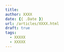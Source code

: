 ```yaml
---
title:
author: XXXX
date: {{ .Date }}
url: /articles/XXXX.html
draft: true
tags:
  - XXXXX
  - XXXXX
---
```

